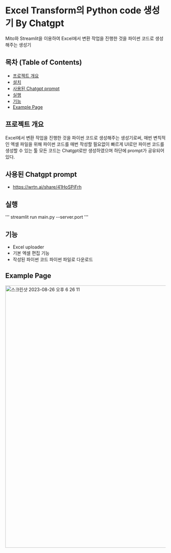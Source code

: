 # Excel Transform의 Python code 생성기 By Chatgpt

Mito와 Streamlit을 이용하여 Excel에서 변환 작업을 진행한 것을 파이썬 코드로 생성해주는 생성기

## 목차 (Table of Contents)

- [프로젝트 개요](#프로젝트-개요)
- [설치](#설치)
- [사용된 Chatgpt prompt](#사용된-Chatgpt-prompt)
- [실행](#실행)
- [기능](#기능)
- [Example Page](#Example-Page)

## 프로젝트 개요

Excel에서 변환 작업을 진행한 것을 파이썬 코드로 생성해주는 생성기로써, 매번 변칙적인 엑셀 파일을 위해 파이썬 코드를 매번 작성할 필요없이 빠르게 UI로만 파이썬 코드를 생성할 수 있는 툴
모든 코드는 Chatgpt로만 생성하였으며 하단에 prompt가 공유되어 있다.

## 사용된 Chatgpt prompt

- https://wrtn.ai/share/41HoSPiFrh

## 실행

'''
streamlit run main.py --server.port <port>
'''

## 기능

- Excel uploader
- 기본 엑셀 편집 기능
- 작성된 파이썬 코드 파이썬 파일로 다운로드

## Example Page
<img width="821" alt="스크린샷 2023-08-26 오후 6 26 11" src="https://github.com/Samdaso-o/code-generator/assets/76812640/02c13f5c-8e73-405a-b142-403ba03c40cc">
